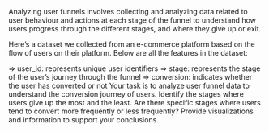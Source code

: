 Analyzing user funnels involves collecting and analyzing data related to user behaviour and actions at each stage of the funnel to understand how users progress through the different stages, and where they give up or exit.

Here’s a dataset we collected from an e-commerce platform based on the flow of users on their platform. Below are all the features in the dataset:

=> user_id: represents unique user identifiers
=> stage: represents the stage of the user’s journey through the funnel 
=> conversion: indicates whether the user has converted or not
Your task is to analyze user funnel data to understand the conversion journey of users. Identify the stages where users give up the most and the least. 
Are there specific stages where users tend to convert more frequently or less frequently? Provide visualizations and information to support your conclusions.